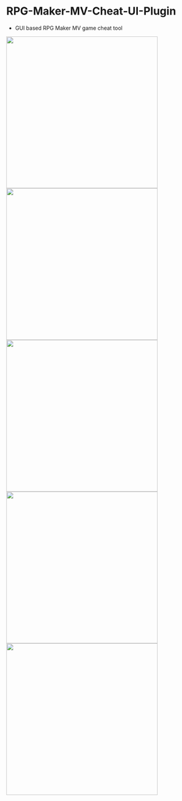 # RPG-Maker-MV-Cheat-UI-Plugin
- GUI based RPG Maker MV game cheat tool

<img src="https://user-images.githubusercontent.com/99193603/153754676-cee2b96e-c03a-491f-b71c-3c57d6dcc474.JPG" width="400"/>
<img src="https://user-images.githubusercontent.com/99193603/153754683-4e7a09a5-2d31-436d-8546-7a5d658eb282.JPG" width="400"/>
<img src="https://user-images.githubusercontent.com/99193603/153754687-732648c8-3483-42bb-9634-dd22d674dfed.JPG" width="400"/>
<img src="https://user-images.githubusercontent.com/99193603/153754692-38e04218-7726-4827-a45b-95485de51a3c.JPG" width="400"/>
<img src="https://user-images.githubusercontent.com/99193603/153754696-0cbc76f9-99fa-47a7-a0d0-6510a2f76e01.JPG" width="400"/>
